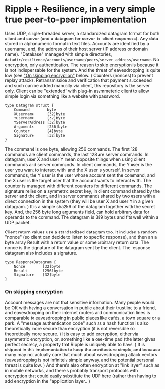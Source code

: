 # Ripple + Resilience, in a very simple true peer-to-peer implementation

Uses UDP, single-threaded server, a standardized datagram format for both client and server (and a datagram for server-to-client responses). Any data stored in alphanumeric format in text files. Accounts are identified by a username, and, the address of their host server (IP address or domain name). "Database" managed with simple directories, `datadir/resilience/accounts/username/peers/server_address/username`. No encryption, only authentication. The reason to skip encryption is because it is not indispensable for the system. And the threat of eavesdropping is quite low (see ["On skipping encryption"](https://github.com/resilience-me/thing/blob/main/go/README.MD#on-skipping-encryption) below. ) Counters (nonces) to prevent replay attacks. Retransmission and verification that payment succeeded and such can be added manually via client, this repository is the server only. Client can be "extended" with plug-in asymmeteric client to allow simple login via something like a website with password.

    type Datagram struct {
        Command        byte
        XUsername      [32]byte
        YUsername      [32]byte
        YServerAddress [32]byte
        Arguments      [256]byte
        Counter        [4]byte
        Signature      [32]byte
    }

The command is one byte, allowing 256 commands. The first 128 commands are client commands, the last 128 are server commands. In datagram, user X and user Y mean opposite things when using client commands and server commands. In client commands, the Y user is the user you want to interact with, and the X user is yourself. In server commands, the Y user is the user whose account sent the command, and the X user is the target user that the account wants to interact with. The counter is managed with different counters for different commands. The signature relies on a symmetric secret key, in client command shared by the server and the client, and in server commands shared by two users with a direct connection in the system (they will be user X and user Y in a given datagram. ) It is a simple sha256 of the datagram together with the secret key. And, the 256 byte long arguments field, can hold arbitrary data for operands to the command. The datagram is 389 bytes and fits well within a UDP packet.

Client return values use a standardized datagram too. It includes a random "nonce" (so client can decide to listen to specific response), and then an a byte array Result with a return value or some arbitrary return data. The nonce is the signature of the datagram sent by the client. The response datagram also includes a signature.

    type ResponseDatagram {
        Nonce        [32]byte
        Result       [256]byte
        Signature    [32]byte
    }

### On skipping encryption

Account messages are not that sensitive information. Many people would be OK with having a conversation in public about their trustline to a friend, and eavesdropping on their internet routers and communication lines is comparable to eavesdropping in public places like cafés, a town square or a park. A "message authentication code" such as a hash function is also theoretically more secure than encryption (it is not reversible so theoretically more secure. ) It is easy to add encryption, either via asymmetric encryption, or, something like a one-time pad (the latter gives perfect secrecy, a property that Ripple is uniquely able to have. ) It is skipped in this implementation to keep the architecture simple, and because many may not actually care that much about eavesdropping attack vectors (eavesdropping is not infinitely simple anyway, and the potential personal threat is quite low. ) And there's also often encryption at "link layer" such as in mobile networks, and there's probably transport protocols with encryption that could easily substitute the UDP here (rather than having to add encryption in the "application layer.. )
